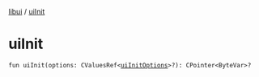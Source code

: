 [libui](README.md) / [uiInit](ui-init.md)

# uiInit

`fun uiInit(options: CValuesRef<`[`uiInitOptions`](ui-init-options/README.md)`>?): CPointer<ByteVar>?`
